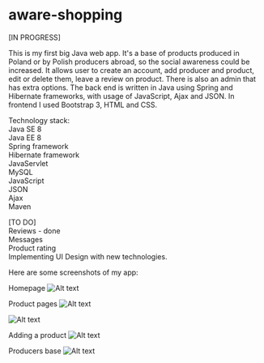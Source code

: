 # aware-shopping

[IN PROGRESS]<br />

This is my first big Java web app. It's a base of products produced in Poland or by Polish producers abroad, so the social
awareness could be increased. It allows user to create an account, add producer and product, edit or delete them, leave a review on product. There is also an admin that has extra options. The back end is written in Java using Spring and Hibernate frameworks, with usage of JavaScript, Ajax and JSON. In frontend I used Bootstrap 3, HTML and CSS. <br />

Technology stack:<br />
Java SE 8<br />
Java EE 8<br />
Spring framework<br />
Hibernate framework<br />
JavaServlet<br />
MySQL<br />
JavaScript<br />
JSON<br />
Ajax<br />
Maven<br />

[TO DO]<br />
Reviews - done<br />
Messages<br />
Product rating<br />
Implementing UI Design with new technologies.<br/>

Here are some screenshots of my app:<br />

Homepage
![Alt text](demo/homepage.png?raw=true "Homepage")

Product pages
![Alt text](demo/product1.png?raw=true "Product page")

![Alt text](demo/product2.png?raw=true "Product page")

Adding a product
![Alt text](demo/addingproduct.png?raw=true "Add product form")

Producers base
![Alt text](demo/producers.png?raw=true "Producers")
